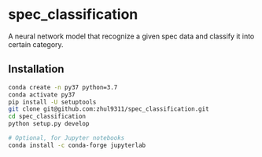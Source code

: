 # spec_classification
A neural network model that recognize a given spec data and classify it into certain category.

## Installation

```bash
conda create -n py37 python=3.7
conda activate py37
pip install -U setuptools
git clone git@github.com:zhul9311/spec_classification.git
cd spec_classification
python setup.py develop

# Optional, for Jupyter notebooks
conda install -c conda-forge jupyterlab
```
